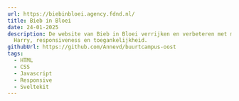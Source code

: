 ```yaml
---
url: https://biebinbloei.agency.fdnd.nl/
title: Bieb in Bloei
date: 24-01-2025
description: De website van Bieb in Bloei verrijken en verbeteren met mascotte
  Harry, responsiveness en toegankelijkheid.
githubUrl: https://github.com/Annevd/buurtcampus-oost
tags:
  - HTML
  - CSS
  - Javascript
  - Responsive
  - Sveltekit
---
```

